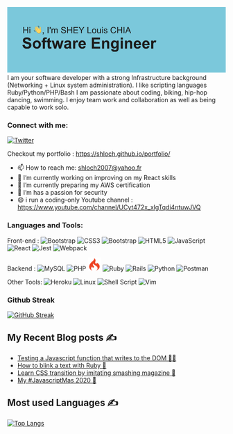 
<!--
**shloch/shloch** is a ✨ _special_ ✨ repository because its `README.md` (this file) appears on your GitHub profile.

Here are some ideas to get you started:

- 🔭 I’m currently working on ...
- 🌱 I’m currently learning ...
- 👯 I’m looking to collaborate on ...
- 🤔 I’m looking for help with ...
- 💬 Ask me about ...
- 📫 How to reach me: ...
- 😄 Pronouns: ...
- ⚡ Fun fact: ...
-->
[![MasterHead](https://github.com/shloch/shloch/blob/main/header.png)](https://github.com/shloch)
I am your software developer with a strong Infrastructure background (Networking + Linux system administration).
I like scripting languages Ruby/Python/PHP/Bash
I am passionate about coding, biking, hip-hop dancing, swimming.
I enjoy team work and collaboration as well as being capable to work solo.

<h3 align="left">Connect with me:</h3>
<p align="left">
<a href="https://twitter.com/shloch" target="blank"><img alt="Twitter" src="https://img.shields.io/badge/shloch-%231DA1F2.svg?style=for-the-badge&logo=Twitter&logoColor=white"/></a>
</p>

Checkout my portfolio : https://shloch.github.io/portfolio/

- 📫 How to reach me: [shloch2007@yahoo.fr](mailto:shloch2007@yahoo.fr)
- 🔭 I’m currently working on improving on my React skills
- 🌱 I’m currently preparing my AWS certification
- 👯 I’m has a passion for security
- 😄 i run a coding-only Youtube channel : https://www.youtube.com/channel/UCyt472x_xlgTqdi4ntuwJVQ

<h3 align="left">Languages and Tools:</h3>
<p align="left">
   Front-end : 
   <img alt="Bootstrap" src="https://img.shields.io/badge/bootstrap-%23563D7C.svg?style=for-the-badge&logo=bootstrap&logoColor=white"/>
   <img alt="CSS3" src="https://img.shields.io/badge/css3-%231572B6.svg?style=for-the-badge&logo=css3&logoColor=white"/>
   <img alt="Bootstrap" src="https://img.shields.io/badge/Sass-CC6699?style=for-the-badge&logo=sass&logoColor=white"/>
   <img alt="HTML5" src="https://img.shields.io/badge/html5-%23E34F26.svg?style=for-the-badge&logo=html5&logoColor=white"/>
   <img alt="JavaScript" src="https://img.shields.io/badge/javascript-%23323330.svg?style=for-the-badge&logo=javascript&logoColor=%23F7DF1E"/>
   <img alt="React" src="https://img.shields.io/badge/react-%2320232a.svg?style=for-the-badge&logo=react&logoColor=%2361DAFB"/>
   <img alt="Jest" src="https://img.shields.io/badge/-jest-%23C21325?style=for-the-badge&logo=jest&logoColor=white"/>
   <img alt="Webpack" src="https://img.shields.io/badge/webpack-%238DD6F9.svg?style=for-the-badge&logo=webpack&logoColor=black" />
</p>
<p align="left">
  Backend :
   <img alt="MySQL" src="https://img.shields.io/badge/mysql-%2300f.svg?style=for-the-badge&logo=mysql&logoColor=white"/>
   <img alt="PHP" src="https://img.shields.io/badge/php-%23777BB4.svg?style=for-the-badge&logo=php&logoColor=white"/>
   <img src="https://github.com/devicons/devicon/blob/master/icons/codeigniter/codeigniter-plain.svg" alt="c" width="30" title="CodeIgniter"/>
   <img alt="Ruby" src="https://img.shields.io/badge/ruby-%23CC342D.svg?style=for-the-badge&logo=ruby&logoColor=white"/>
   <img alt="Rails" src="https://img.shields.io/badge/rails-%23CC0000.svg?style=for-the-badge&logo=ruby-on-rails&logoColor=white"/>
   <img alt="Python" src="https://img.shields.io/badge/python-%2314354C.svg?style=for-the-badge&logo=python&logoColor=white"/>
   <img alt="Postman" src="https://img.shields.io/badge/Postman-FF6C37?style=for-the-badge&logo=postman&logoColor=red" />
</p>
 <p align="left">
   Other Tools:
   <img alt="Heroku" src="https://img.shields.io/badge/heroku-%23430098.svg?style=for-the-badge&logo=heroku&logoColor=white"/>
   <img alt="Linux" src="https://img.shields.io/badge/Linux-FCC624?style=for-the-badge&logo=linux&logoColor=black">
   <img alt="Shell Script" src="https://img.shields.io/badge/shell_script-%23121011.svg?style=for-the-badge&logo=gnu-bash&logoColor=white"/>  
   <img alt="Vim" src="https://img.shields.io/badge/VIM-%2311AB00.svg?style=for-the-badge&logo=vim&logoColor=white"/>
 </p>
 
 ### Github Streak
[![GitHub Streak](http://github-readme-streak-stats.herokuapp.com?user=shloch&theme=radical)](https://git.io/streak-stats)
 
 ## My Recent Blog posts ✍️

<!-- BLOG-POST-LIST:START -->
- [Testing a Javascript function that writes to the DOM 👨‍💻](https://medium.com/@shloch2007/testing-a-javascript-function-that-writes-to-the-dom-cfcba46a7c12)
- [How to blink a text with Ruby 🔎](https://medium.com/@shloch2007/how-to-blink-a-text-with-ruby-c46c6eecc42c)
- [Learn CSS transition by imitating smashing magazine 🚀](https://medium.com/@shloch2007/learn-css-transition-by-imitating-smashing-magazine-b9fb25de722c)
- [My #JavascriptMas 2020 🚀](https://medium.com/@shloch2007/my-javascriptmas-2020-227113a9fdde)
<!-- BLOG-POST-LIST:END -->

 ## Most used Languages ✍️
 
[![Top Langs](https://github-readme-stats.vercel.app/api/top-langs/?username=shloch&layout=compact&langs_count=10)](https://github.com/shloch/github-readme-stats)

